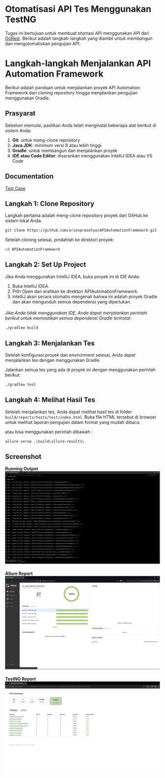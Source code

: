 
# Otomatisasi API Tes Menggunakan TestNG
Tugas ini bertujuan untuk membuat otomasi API menggunakan API dari [GoRest](https://gorest.co.in/). Berikut adalah langkah-langkah yang diambil untuk membangun dan mengotomatiskan pengujian API.

# Langkah-langkah Menjalankan API Automation Framework

Berikut adalah panduan untuk menjalankan proyek API Automation Framework dari cloning repository hingga menjalankan pengujian menggunakan Gradle.

## Prasyarat
Sebelum memulai, pastikan Anda telah menginstal beberapa alat berikut di sistem Anda:
1. **Git**: untuk meng-clone repository
2. **Java JDK**: minimum versi 8 atau lebih tinggi
3. **Gradle**: untuk membangun dan menjalankan proyek
4. **IDE atau Code Editor**: disarankan menggunakan IntelliJ IDEA atau VS Code

## Documentation
[Test Case](https://docs.google.com/spreadsheets/d/1-LHXyd5k56M00GGx8mF8vX1fY3qFXWJ5At9kvojdCoo/edit?usp=sharing)



## Langkah 1: Clone Repository
Langkah pertama adalah meng-clone repository proyek dari GitHub ke sistem lokal Anda.

```bash
git clone https://github.com/ariesprasetyo/APIAutomationFramework.git
```
Setelah cloning selesai, pindahlah ke direktori proyek:
```bash
cd APIAutomationFramework
```
## Langkah 2: Set Up Project
Jika Anda menggunakan IntelliJ IDEA, buka proyek ini di IDE Anda:

1. Buka IntelliJ IDEA.
2. Pilih Open dan arahkan ke direktori APIAutomationFramework.
3. IntelliJ akan secara otomatis mengenali bahwa ini adalah proyek Gradle dan akan mengunduh semua dependensi yang diperlukan.

#### 
_Jika Anda tidak menggunakan IDE, Anda dapat menjalankan perintah berikut untuk memastikan semua dependensi Gradle terinstal:_

```bash
./gradlew build
```

## Langkah 3: Menjalankan Tes
Setelah konfigurasi proyek dan environment selesai, Anda dapat menjalankan tes dengan menggunakan Gradle.

Jalankan semua tes yang ada di proyek ini dengan menggunakan perintah berikut:
```bash
./gradlew test
```

## Langkah 4: Melihat Hasil Tes
Setelah menjalankan tes, Anda dapat melihat hasil tes di folder `build/reports/tests/test/index.html`. Buka file HTML tersebut di browser untuk melihat laporan pengujian dalam format yang mudah dibaca.

atau bisa menggunakan perintah dibawah :

```bash
allure serve .\build\allure-results\
```

## Screenshot
**Running Outpot**
![Terminal Outpot](Terminal.png)
####
**Allure Report**
![Allure Report](Allure.png)
####
**TestNG Report**
![Report](Report.png)




